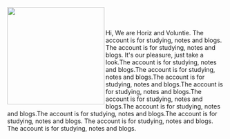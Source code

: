 <img align="left" src="https://github.com/VoluntieTsai/VoluntieTsai/blob/main/Elias.png" height="225" width="auto" >  
<br/><br/><br/>
Hi, We are Horiz and Voluntie.  
The account is for studying, notes and blogs.
The account is for studying, notes and blogs.
It's our pleasure, just take a look.The account is for studying, notes and blogs.The account is for studying, notes and blogs.The account is for studying, notes and blogs.The account is for studying, notes and blogs.The account is for studying, notes and blogs.The account is for studying, notes and blogs.The account is for studying, notes and blogs.The account is for studying, notes and blogs.
The account is for studying, notes and blogs.
The account is for studying, notes and blogs.
<!---
Raincrow9/Raincrow9 is a ✨ special ✨ repository because its `README.md` (this file) appears on your GitHub profile.
You can click the Preview link to take a look at your changes.
--->
